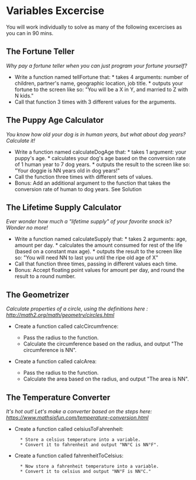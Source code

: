 # Variables Excercise

You will work individually to solve as many of the following excercises as you can in 90 mins. 

## The Fortune Teller

_Why pay a fortune teller when you can just program your fortune yourself?_

* Write a function named tellFortune that:
        * takes 4 arguments: number of children, partner's name, geographic location, job title.
        * outputs your fortune to the screen like so: "You will be a X in Y, and married to Z with N kids."
* Call that function 3 times with 3 different values for the arguments.

## The Puppy Age Calculator

_You know how old your dog is in human years, but what about dog years? Calculate it!_

* Write a function named calculateDogAge that:
        * takes 1 argument: your puppy's age.
        * calculates your dog's age based on the conversion rate of 1 human year to 7 dog years.
        * outputs the result to the screen like so: "Your doggie is NN years old in dog years!"
* Call the function three times with different sets of values.
* Bonus: Add an additional argument to the function that takes the conversion rate of human to dog years.
See Solution


## The Lifetime Supply Calculator

_Ever wonder how much a "lifetime supply" of your favorite snack is? Wonder no more!_

* Write a function named calculateSupply that:
        * takes 2 arguments: age, amount per day.
        * calculates the amount consumed for rest of the life (based on a constant max age).
        * outputs the result to the screen like so: "You will need NN to last you until the ripe old age of X"
* Call that function three times, passing in different values each time.
* Bonus: Accept floating point values for amount per day, and round the result to a round number.

## The Geometrizer 

_Calculate properties of a circle, using the definitions here : http://math2.org/math/geometry/circles.html_

* Create a function called calcCircumfrence:

    * Pass the radius to the function.
    * Calculate the circumference based on the radius, and output "The circumference is NN".

* Create a function called calcArea:

    * Pass the radius to the function.
    * Calculate the area based on the radius, and output "The area is NN".

## The Temperature Converter

_It's hot out! Let's make a converter based on the steps here: https://www.mathsisfun.com/temperature-conversion.html_

* Create a function called celsiusToFahrenheit:

        * Store a celsius temperature into a variable.
        * Convert it to fahrenheit and output "NN°C is NN°F".

* Create a function called fahrenheitToCelsius:

        * Now store a fahrenheit temperature into a variable.
        * Convert it to celsius and output "NN°F is NN°C."


